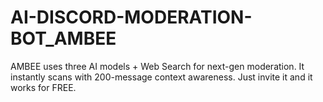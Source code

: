 # AI-DISCORD-MODERATION-BOT_AMBEE
AMBEE uses three AI models + Web Search for next-gen moderation. It instantly scans with 200-message context awareness. Just invite it and it works for FREE.
